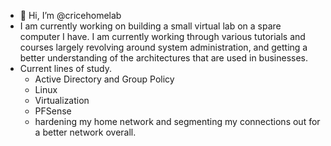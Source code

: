 - 👋 Hi, I’m @cricehomelab
- I am currently working on building a small virtual lab on a spare computer I have. I am currently working through various tutorials
and courses largely revolving around system administration, and getting a better understanding of the architectures that are used in 
businesses. 
- Current lines of study.
  - Active Directory and Group Policy
  - Linux
  - Virtualization
  - PFSense
  - hardening my home network and segmenting my connections out for a better network overall.  



<!---
cricehomelab/cricehomelab is a ✨ special ✨ repository because its `README.md` (this file) appears on your GitHub profile.
You can click the Preview link to take a look at your changes.
--->
